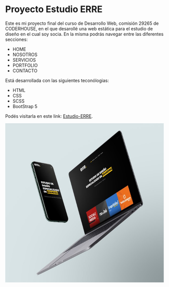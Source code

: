 # Proyecto Estudio ERRE 

Este es mi proyecto final del curso de Desarrollo Web, comisión 29265 de CODERHOUSE, en el que desarollé una web estática para el estudio de diseño en el cual soy socia.
En la misma podrás navegar entre las diferentes secciones:
- HOME
- NOSOTROS
- SERVICIOS
- PORTFOLIO
- CONTACTO

Está desarrollada con las siguientes teconólogias: 
- HTML
- CSS
- SCSS
- BootStrap 5
 
 Podés visitarla en este link: [Estudio-ERRE](https://estudioerre.000webhostapp.com).
 
 
 ![alt-text](https://github.com/gabrielaperez86/entregaFinal-proyectoDesarrolloWeb-coderHouse/blob/main/img/mockup-web-erre.jpg)
